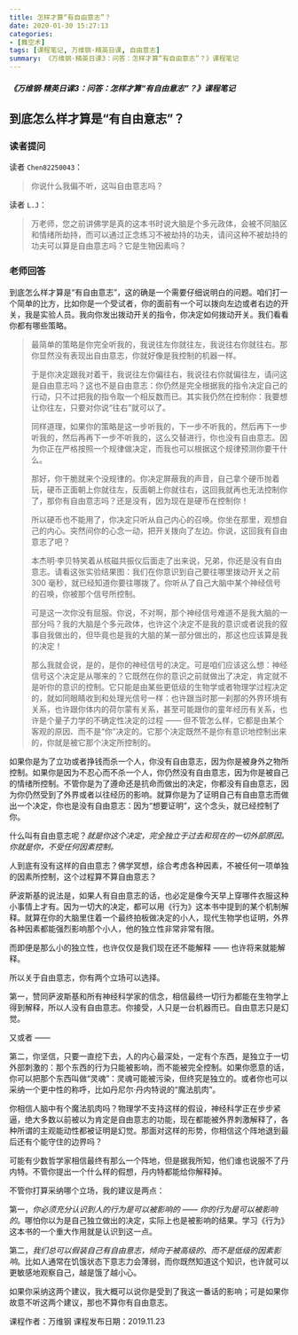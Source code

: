 ```yaml
---
title: 怎样才算“有自由意志”？
date: 2020-01-30 15:27:13
categories:
- [舞空术]
tags: [课程笔记, 万维钢·精英日课, 自由意志]
summary: 《万维钢·精英日课3：问答：怎样才算“有自由意志”？》课程笔记
---
```


##### 《万维钢·精英日课3：问答：怎样才算“有自由意志”？》课程笔记

<div class="anchor" id="dao-di-zen-me-yang-cai-suan-shi-you-zi-you-yi-zhi"></div>

## 到底怎么样才算是“有自由意志”？

### 读者提问

读者 `Chen82250043`：

> 你说什么我偏不听，这叫自由意志吗？

读者 `L.J`：

> 万老师，您之前讲佛学是真的这本书时说大脑是个多元政体，会被不同脑区和情绪所劫持，而可以通过正念练习不被劫持的功夫，请问这种不被劫持的功夫可以算是自由意志吗？它是生物因素吗？

### 老师回答

到底怎么样才算是“有自由意志”，这的确是一个需要仔细说明白的问题。咱们打一个简单的比方，比如你是一个受试者，你的面前有一个可以拨向左边或者右边的开关，我是实验人员。我向你发出拨动开关的指令，你决定如何拨动开关。我们看看你都有哪些策略。

> 最简单的策略是你完全听我的，我说往左你就往左，我说往右你就往右。那你显然没有表现出自由意志，你就好像是我控制的机器一样。
>
> 于是你决定跟我对着干，我说往左你偏往右，我说往右你就偏往左，请问这是自由意志吗？这也不是自由意志：你仍然是完全根据我的指令决定自己的行动，只不过把我的指令取一个相反数而已。其实我仍然在控制你：我要想让你往左，只要对你说“往右”就可以了。
>
> 同样道理，如果你的策略是这一步听我的，下一步不听我的，然后再下一步听我的，然后再再下一步不听我的，这么交替进行，你也没有自由意志。因为你正在严格按照一个规律做决定，而我也可以根据这个规律预测你要干什么。
>
> 那好，你干脆就来个没规律的。你决定屏蔽我的声音，自己拿个硬币抛着玩，硬币正面朝上你就往左，反面朝上你就往右，这回我就再也无法控制你了，那你有自由意志吗？还是没有，因为现在是硬币在控制你！
>
> 所以硬币也不能用了，你决定只听从自己内心的召唤。你坐在那里，观想自己的内心。突然间你的心念一动，把开关拨向了左边。你说，这回我有自由意志了吧？
>
> 本杰明·李贝特笑着从核磁共振仪后面走了出来说，兄弟，你还是没有自由意志。请看这张实验结果图：我们在你意识到自己要往哪里拨动开关之前300 毫秒，就已经知道你要往哪拨了。你听从了自己大脑中某个神经信号的召唤，你被那个信号所控制。
>
> 可是这一次你没有屈服。你说，不对啊，那个神经信号难道不是我大脑的一部分吗？我的大脑是个多元政体，也许这个决定不是我的意识或者说我的叙事自我做出的，但毕竟也是我的大脑的某一部分做出的，那这也应该算是我的决定！
>
> 那么我就会说，是的，是你的神经信号的决定。可是咱们应该这么想：神经信号这个决定是从哪来的？它既然在你的意识之前就做出了决定，肯定就不是听你的意识的控制。它只能是由某些更低级的生物学或者物理学过程决定的，就如同眼睛收到和处理光信号一样：也许跟当时那一刹那的外界环境有关系，也许跟你体内的荷尔蒙有关系，甚至可能跟你的童年经历有关系，也许是个量子力学的不确定性决定的过程 —— 但不管怎么样，它都是由某个客观的原因、而不是“你”决定的。它那个决定既然不是你有意识地控制出来的，你就是被它那个决定所控制的。

如果你是为了立功或者挣钱而杀一个人，你没有自由意志，因为你是被身外之物所控制。如果你是因为不忍心而不杀一个人，你仍然没有自由意志，因为你是被自己的情绪所控制。不管你是为了遵命还是抗命而做出的决定，你都没有自由意志，因为你仍然受到了外界或者以往经历的影响。就算你是为了证明自己有自由意志而做出一个决定，你也是没有自由意志：因为“想要证明”，这个念头，就已经控制了你。

什么叫有自由意志呢？*就是你这个决定，完全独立于过去和现在的一切外部原因。你就是你，不受任何因素控制。*

人到底有没有这样的自由意志？佛学冥想，综合考虑各种因素，不被任何一项单独的因素所控制，这个过程算不算自由意志？

萨波斯基的说法是，如果人有自由意志的话，也必定是像今天早上穿哪件衣服这种小事情上才有。因为一切大的决定，都可以用《行为》这本书中提到的某个机制解释。就算在你的大脑里住着一个最终拍板做决定的小人，现代生物学也证明，外界各种因素都能强烈影响那个小人，他的独立性非常非常有限。

而即便是那么小的独立性，也许仅仅是我们现在还不能解释 —— 也许将来就能解释。

所以关于自由意志，你有两个立场可以选择。

第一，赞同萨波斯基和所有神经科学家的信念，相信最终一切行为都能在生物学上得到解释，所以人没有自由意志。你接受，人只是一台机器而已。自由意志只是幻觉。

又或者 ——

第二，你坚信，只要一直挖下去，人的内心最深处，一定有个东西，是独立于一切外部刺激的：那个东西的行为只能被影响，而不能被完全控制。如果你愿意的话，你可以把那个东西叫做“灵魂”：灵魂可能被污染，但终究是独立的。或者你也可以采纳一个更中性的称呼，比如丹尼尔·丹内特说的“魔法肌肉”。

你相信人脑中有个魔法肌肉吗？物理学不支持这样的假设，神经科学正在步步紧逼，绝大多数以前被以为肯定是自由意志的功能，现在都能被外界刺激解释了，各种所谓的主观能动性都被证明是幻觉。那面对这样的形势，你相信这个阵地退到最后还有个能守住的边界吗？

可能有少数哲学家相信最终有那么一个阵地，但是据我所知，他们谁也说服不了丹内特。不管你提出一个什么样的假想，丹内特都能给你解释掉。

不管你打算采纳哪个立场，我的建议是两点：

第一，*你必须充分认识到人的行为是可以被影响的 —— 你的行为是可以被影响的*。哪怕你以为是自己独立做出的决定，实际上也是被影响的结果。学习《行为》这本书的一个重大作用就是认识到这一点。

第二，*我们总可以假装自己有自由意志，倾向于被高级的、而不是低级的因素影响*。比如人通常在饥饿状态下意志力会薄弱，而你既然知道这个知识，也许就可以更敏感地观察自己，越是饿了越小心。

如果你采纳这两个建议，我大概可以说你是受到了我这一番话的影响；可是如果你故意不听这两个建议，那也不算你有自由意志。


课程作者：万维钢
课程发布日期：2019.11.23
